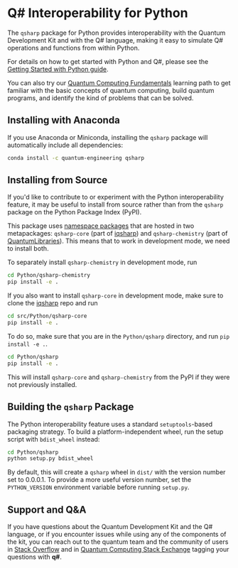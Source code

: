# Q# Interoperability for Python #

The `qsharp` package for Python provides interoperability with the Quantum Development Kit and with the Q# language, making it easy to simulate Q# operations and functions from within Python.

For details on how to get started with Python and Q#, please see the [Getting Started with Python guide](https://docs.microsoft.com/quantum/install-guide/python).

You can also try our [Quantum Computing Fundamentals](https://aka.ms/learnqc) learning path to get familiar with the basic concepts of quantum computing, build quantum programs, and identify the kind of problems that can be solved.

## Installing with Anaconda ##

If you use Anaconda or Miniconda, installing the `qsharp` package will automatically include all dependencies:

```bash
conda install -c quantum-engineering qsharp
```

## Installing from Source ##

If you'd like to contribute to or experiment with the Python interoperability feature, it may be useful to install from source rather than from the `qsharp` package on the Python Package Index (PyPI).

This package uses [namespace packages](https://www.python.org/dev/peps/pep-0382/) that are hosted in two metapackages: `qsharp-core` (part of [iqsharp](http://www.github.com/microsoft/iqsharp)) and `qsharp-chemistry` (part of [QuantumLibraries](http://www.github.com/microsoft/QuantumLibraries)). This means that to work in development mode, we need to install both.

To separately install `qsharp-chemistry` in development mode, run

```bash
cd Python/qsharp-chemistry
pip install -e .
```

If you also want to install `qsharp-core` in development mode, make sure to clone the [iqsharp](http://www.github.com/microsoft/iqsharp) repo and run

```bash
cd src/Python/qsharp-core
pip install -e .
```

To do so, make sure that you are in the `Python/qsharp` directory, and run `pip install -e .`.

```bash
cd Python/qsharp
pip install -e .
```

This will install `qsharp-core` and `qsharp-chemistry` from the PyPI if they were not previously installed.

## Building the `qsharp` Package ##

The Python interoperability feature uses a standard `setuptools`-based packaging strategy.
To build a platform-independent wheel, run the setup script with `bdist_wheel` instead:

```bash
cd Python/qsharp
python setup.py bdist_wheel
```

By default, this will create a `qsharp` wheel in `dist/` with the version number set to 0.0.0.1.
To provide a more useful version number, set the `PYTHON_VERSION` environment variable before running `setup.py`.

## Support and Q&A

If you have questions about the Quantum Development Kit and the Q# language, or if you encounter issues while using any of the components of the kit, you can reach out to the quantum team and the community of users in [Stack Overflow](https://stackoverflow.com/questions/tagged/q%23) and in [Quantum Computing Stack Exchange](https://quantumcomputing.stackexchange.com/questions/tagged/q%23) tagging your questions with **q#**.
